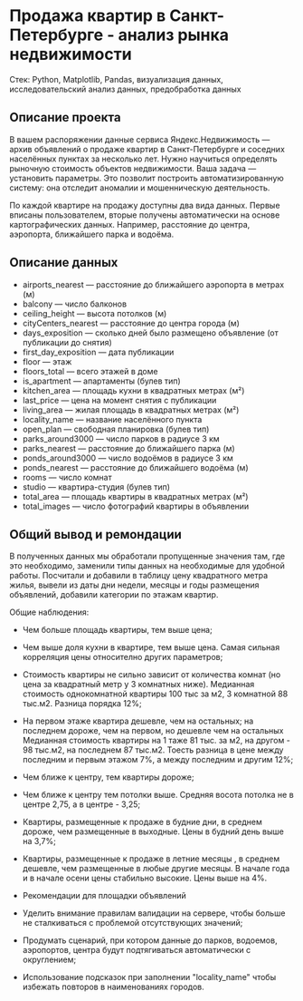 # Продажа квартир в Санкт-Петербурге - анализ рынка недвижимости

Стек: Python, Matplotlib, Pandas, визуализация данных, исследовательский анализ данных, предобработка данных

## Описание проекта
В вашем распоряжении данные сервиса Яндекс.Недвижимость — архив объявлений о продаже квартир в Санкт-Петербурге и соседних населённых пунктах за несколько лет. Нужно научиться определять рыночную стоимость объектов недвижимости. Ваша задача — установить параметры. Это позволит построить автоматизированную систему: она отследит аномалии и мошенническую деятельность.

По каждой квартире на продажу доступны два вида данных. Первые вписаны пользователем, вторые получены автоматически на основе картографических данных. Например, расстояние до центра, аэропорта, ближайшего парка и водоёма.

## Описание данных
- airports_nearest — расстояние до ближайшего аэропорта в метрах (м)
- balcony — число балконов
- ceiling_height — высота потолков (м)
- cityCenters_nearest — расстояние до центра города (м)
- days_exposition — сколько дней было размещено объявление (от публикации до снятия)
- first_day_exposition — дата публикации
- floor — этаж
- floors_total — всего этажей в доме
- is_apartment — апартаменты (булев тип)
- kitchen_area — площадь кухни в квадратных метрах (м²)
- last_price — цена на момент снятия с публикации
- living_area — жилая площадь в квадратных метрах (м²)
- locality_name — название населённого пункта
- open_plan — свободная планировка (булев тип)
- parks_around3000 — число парков в радиусе 3 км
- parks_nearest — расстояние до ближайшего парка (м)
- ponds_around3000 — число водоёмов в радиусе 3 км
- ponds_nearest — расстояние до ближайшего водоёма (м)
- rooms — число комнат
- studio — квартира-студия (булев тип)
- total_area — площадь квартиры в квадратных метрах (м²)
- total_images — число фотографий квартиры в объявлении

## Общий вывод и ремондации
В полученных данных мы обработали пропущенные значения там, где это необходимо, заменили типы данных на необходимые для удобной работы. Посчитали и добавили в таблицу цену квадратного метра жилья, вывели из даты дни недели, месяцы и годы размещения объявлений, добавили категории по этажам квартир.

Общие наблюдения:

- Чем больше площадь квартиры, тем выше цена;
- Чем выше доля кухни в квартире, тем выше цена. Самая сильная корреляция цены относително других параметров;
- Стоимость квартиры не сильно зависит от количества комнат (но цена за квадратный метр у 3 комнатных ниже). Медианная стоимость однокомнатной квартиры 100 тыс за м2, 3 комнатной 88 тыс.м2. Разница порядка 12%;
- На первом этаже квартира дешевле, чем на остальных; на последнем дороже, чем на первом, но дешевле чем на остальных Медианная стоимость квартиры на 1 таже 81 тыс. за м2, на другом - 98 тыс.м2, на последнем 87 тыс.м2. Тоесть разница в цене между последним и первым этажом 7%, а между последним и другим 12%;
- Чем ближе к центру, тем квартиры дороже;
- Чем ближе к центру тем потолки выше. Средняя восота потолка не в центре 2,75, а в центре - 3,25;
- Квартиры, размещенные к продаже в будние дни, в среднем дороже, чем размещенные в выходные. Цены в будний день выше на 3,7%;
- Квартиры, размещенные к продаже в летние месяцы , в среднем дешевле, чем размещенные в любые другие месяцы. В начале года и в начале осени цены стабильно высокие. Цены выше на 4%.

- Рекомендации для площадки объявлений

- Уделить внимание правилам валидации на сервере, чтобы больше не сталкиваться с проблемой отсутствующих значений;
- Продумать сценарий, при котором данные до парков, водоемов, аэропортов, центра будут подтягиваться автоматически с округлением;
- Использование подсказок при заполнении "locality_name" чтобы избежать повторов в наименованиях городов.
